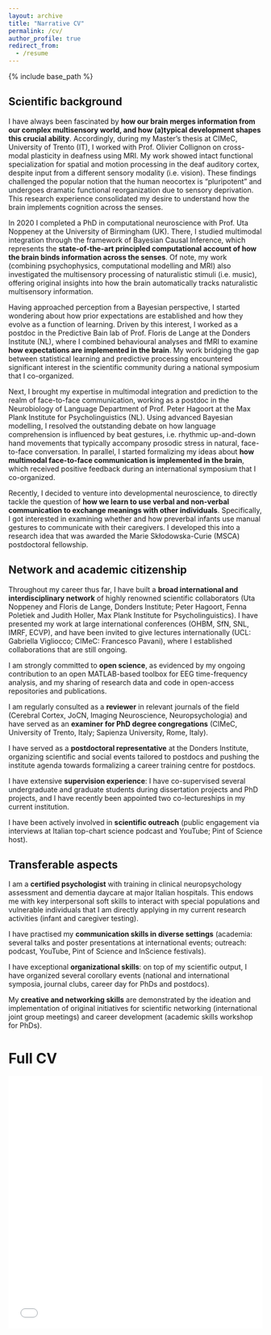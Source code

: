 ```yaml
---
layout: archive
title: "Narrative CV"
permalink: /cv/
author_profile: true
redirect_from:
  - /resume
---
```


{% include base_path %}

## Scientific background

I have always been fascinated by **how our brain merges information from our complex multisensory world, and how (a)typical development shapes this crucial ability**. Accordingly, during my Master’s thesis at CIMeC, University of Trento (IT), I worked with Prof. Olivier Collignon on cross-modal plasticity in deafness using MRI. My work showed intact functional specialization for spatial and motion processing in the deaf auditory cortex, despite input from a different sensory modality (i.e. vision). These findings challenged the popular notion that the human neocortex is “pluripotent” and undergoes dramatic functional reorganization due to sensory deprivation. This research experience consolidated my desire to understand how the brain implements cognition across the senses.

In 2020 I completed a PhD in computational neuroscience with Prof. Uta Noppeney at the University of Birmingham (UK). There, I studied multimodal integration through the framework of Bayesian Causal Inference, which represents the **state-of-the-art principled computational account of how the brain binds information across the senses**. Of note, my work (combining psychophysics, computational modelling and MRI) also investigated the multisensory processing of naturalistic stimuli (i.e. music), offering original insights into how the brain automatically tracks naturalistic multisensory information.

Having approached perception from a Bayesian perspective, I started wondering about how prior expectations are established and how they evolve as a function of learning. Driven by this interest, I worked as a postdoc in the Predictive Bain lab of Prof. Floris de Lange at the Donders Institute (NL), where I combined behavioural analyses and fMRI to examine **how expectations are implemented in the brain**. My work bridging the gap between statistical learning and predictive processing encountered significant interest in the scientific community during a national symposium that I co-organized.

Next, I brought my expertise in multimodal integration and prediction to the realm of face-to-face communication, working as a postdoc in the Neurobiology of Language Department of Prof. Peter Hagoort at the Max Plank Institute for Psycholinguistics (NL). Using advanced Bayesian modelling, I resolved the outstanding debate on how language comprehension is influenced by beat gestures, i.e. rhythmic up-and-down hand movements that typically accompany prosodic stress in natural, face-to-face conversation. In parallel, I started formalizing my ideas about **how multimodal face-to-face communication is implemented in the brain**, which received positive feedback during an international symposium that I co-organized.

Recently, I decided to venture into developmental neuroscience, to directly tackle the question of **how we learn to use verbal and non-verbal communication to exchange meanings with other individuals**. Specifically, I got interested in examining whether and how preverbal infants use manual gestures to communicate with their caregivers. I developed this into a research idea that was awarded the Marie Skłodowska-Curie (MSCA) postdoctoral fellowship.

## Network and academic citizenship

Throughout my career thus far, I have built a **broad international and interdisciplinary network** of highly renowned scientific collaborators (Uta Noppeney and Floris de Lange, Donders Institute; Peter Hagoort, Fenna Poletiek and Judith Holler, Max Plank Institute for Psycholinguistics). I have presented my work at large international conferences (OHBM, SfN, SNL, IMRF, ECVP), and have been invited to give lectures internationally (UCL: Gabriella Vigliocco; CIMeC: Francesco Pavani), where I established collaborations that are still ongoing.

I am strongly committed to **open science**, as evidenced by my ongoing contribution to an open MATLAB-based toolbox for EEG time-frequency analysis, and my sharing of research data and code in open-access repositories and publications.

I am regularly consulted as a **reviewer** in relevant journals of the field (Cerebral Cortex, JoCN, Imaging Neuroscience, Neuropsychologia) and have served as an **examiner for PhD degree congregations** (CIMeC, University of Trento, Italy; Sapienza University, Rome, Italy).

I have served as a **postdoctoral representative** at the Donders Institute, organizing scientific and social events tailored to postdocs and pushing the institute agenda towards formalizing a career training centre for postdocs.

I have extensive **supervision experience**: I have co-supervised several undergraduate and graduate students during dissertation projects and PhD projects, and I have recently been appointed two co-lectureships in my current institution.

I have been actively involved in **scientific outreach** (public engagement via interviews at Italian top-chart science podcast and YouTube; Pint of Science host).

## Transferable aspects

I am a **certified psychologist** with training in clinical neuropsychology assessment and dementia daycare at major Italian hospitals. This endows me with key interpersonal soft skills to interact with special populations and vulnerable individuals that I am directly applying in my current research activities (infant and caregiver testing).

I have practised my **communication skills in diverse settings** (academia: several talks and poster presentations at international events; outreach: podcast, YouTube, Pint of Science and InScience festivals).

I have exceptional **organizational skills**: on top of my scientific output, I have organized several corollary events (national and international symposia, journal clubs, career day for PhDs and postdocs).

My **creative and networking skills** are demonstrated by the ideation and implementation of original initiatives for scientific networking (international joint group meetings) and career development (academic skills workshop for PhDs).

Full CV
======
<iframe src="/files/AmbraFerrari CV.pdf" width="100%" height="500" frameborder="no" border="0" marginwidth="0" marginheight="0"></iframe>

